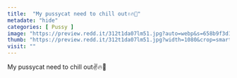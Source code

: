 ```yaml
---
title:  "My pussycat need to chill out✌️🔥🍑"
metadate: "hide"
categories: [ Pussy ]
image: "https://preview.redd.it/312t1da07lm51.jpg?auto=webp&s=658b9f3d172d7906cce1b28aceb14b1a249e99c3"
thumb: "https://preview.redd.it/312t1da07lm51.jpg?width=1080&crop=smart&auto=webp&s=dfaeeba047e180670a6471681a85ff3edd42b3d4"
visit: ""
---
```

My pussycat need to chill out✌️🔥🍑
